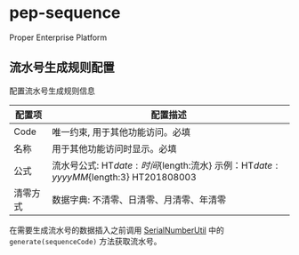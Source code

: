 pep-sequence
============
Proper Enterprise Platform

流水号生成规则配置
----
配置流水号生成规则信息

配置项|配置描述
---|---
Code|唯一约束, 用于其他功能访问。必填
名称|用于其他功能访问时显示。必填
公式|流水号公式: HT${date:时间}${length:流水} 示例：HT${date:yyyyMM}${length:3} HT201808003
清零方式|数据字典: 不清零、日清零、月清零、年清零

在需要生成流水号的数据插入之前调用 [SerialNumberUtil](./src/main/java/com/proper/enterprise/platform/sequence/util/SerialNumberUtil.java) 中的 `generate(sequenceCode)` 方法获取流水号。
